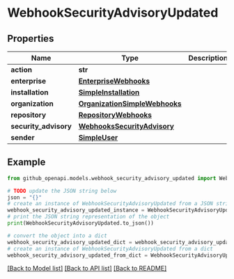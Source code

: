 # WebhookSecurityAdvisoryUpdated


## Properties

Name | Type | Description | Notes
------------ | ------------- | ------------- | -------------
**action** | **str** |  | 
**enterprise** | [**EnterpriseWebhooks**](EnterpriseWebhooks.md) |  | [optional] 
**installation** | [**SimpleInstallation**](SimpleInstallation.md) |  | [optional] 
**organization** | [**OrganizationSimpleWebhooks**](OrganizationSimpleWebhooks.md) |  | [optional] 
**repository** | [**RepositoryWebhooks**](RepositoryWebhooks.md) |  | [optional] 
**security_advisory** | [**WebhooksSecurityAdvisory**](WebhooksSecurityAdvisory.md) |  | 
**sender** | [**SimpleUser**](SimpleUser.md) |  | [optional] 

## Example

```python
from github_openapi.models.webhook_security_advisory_updated import WebhookSecurityAdvisoryUpdated

# TODO update the JSON string below
json = "{}"
# create an instance of WebhookSecurityAdvisoryUpdated from a JSON string
webhook_security_advisory_updated_instance = WebhookSecurityAdvisoryUpdated.from_json(json)
# print the JSON string representation of the object
print(WebhookSecurityAdvisoryUpdated.to_json())

# convert the object into a dict
webhook_security_advisory_updated_dict = webhook_security_advisory_updated_instance.to_dict()
# create an instance of WebhookSecurityAdvisoryUpdated from a dict
webhook_security_advisory_updated_from_dict = WebhookSecurityAdvisoryUpdated.from_dict(webhook_security_advisory_updated_dict)
```
[[Back to Model list]](../README.md#documentation-for-models) [[Back to API list]](../README.md#documentation-for-api-endpoints) [[Back to README]](../README.md)


